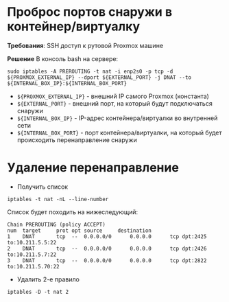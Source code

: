 # Проброс портов снаружи в контейнер/виртуалку

**Требования**: SSH доступ к рутовой Proxmox машине

**Решение** В консоль bash на сервере:

    sudo iptables -A PREROUTING -t nat -i enp2s0 -p tcp -d ${PROXMOX_EXTERNAL_IP} --dport ${EXTERNAL_PORT} -j DNAT --to ${INTERNAL_BOX_IP}:${INTERNAL_BOX_PORT}

* `${PROXMOX_EXTERNAL_IP}` - внешний IP самого Proxmox (константа)
* `${EXTERNAL_PORT}` - внешний порт, на который будут подключаться снаружи
* `${INTERNAL_BOX_IP}` - IP-адрес контейнера/виртуалки во внутренней сети
* `${INTERNAL_BOX_PORT}` - порт контейнера/виртуалки, на который будет происходить перенаправление снаружи

# Удаление перенаправление

* Получить список

```
iptables -t nat -nL --line-number
```

Список будет походить на нижеследующий:

```
Chain PREROUTING (policy ACCEPT)
num  target     prot opt source     destination         
1    DNAT       tcp  --  0.0.0.0/0      0.0.0.0      tcp dpt:2425 to:10.211.5.5:22
2    DNAT       tcp  --  0.0.0.0/0      0.0.0.0      tcp dpt:2426 to:10.211.5.7:22
3    DNAT       tcp  --  0.0.0.0/0      0.0.0.0      tcp dpt:2822 to:10.211.5.70:22
```

* Удалить 2-е правило

```
iptables -D -t nat 2
```
